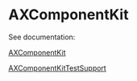 # AXComponentKit

See documentation:

[AXComponentKit](https://jubilant-disco-651a42c5.pages.github.io/framework/documentation/axcomponentkit/)

[AXComponentKitTestSupport](https://jubilant-disco-651a42c5.pages.github.io/testing/documentation/axcomponentkittestsupport/)
